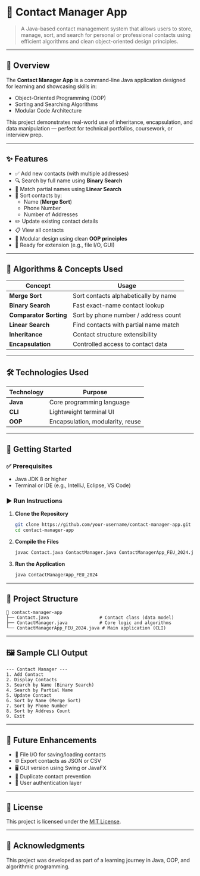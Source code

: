 # 📇 Contact Manager App

> A Java-based contact management system that allows users to store, manage, sort, and search for personal or professional contacts using efficient algorithms and clean object-oriented design principles.

---

## 📌 Overview

The **Contact Manager App** is a command-line Java application designed for learning and showcasing skills in:

- Object-Oriented Programming (OOP)
- Sorting and Searching Algorithms
- Modular Code Architecture

This project demonstrates real-world use of inheritance, encapsulation, and data manipulation — perfect for technical portfolios, coursework, or interview prep.

---

## ✨ Features

- ✅ Add new contacts (with multiple addresses)
- 🔍 Search by full name using **Binary Search**
- 🔎 Match partial names using **Linear Search**
- 🔁 Sort contacts by:
  - Name (**Merge Sort**)
  - Phone Number
  - Number of Addresses
- ✏️ Update existing contact details
- 📋 View all contacts
- 📌 Modular design using clean **OOP principles**
- 🧱 Ready for extension (e.g., file I/O, GUI)

---

## 🧠 Algorithms & Concepts Used

| Concept                | Usage                                  |
|------------------------|----------------------------------------|
| **Merge Sort**         | Sort contacts alphabetically by name   |
| **Binary Search**      | Fast exact-name contact lookup         |
| **Comparator Sorting** | Sort by phone number / address count   |
| **Linear Search**      | Find contacts with partial name match  |
| **Inheritance**        | Contact structure extensibility        |
| **Encapsulation**      | Controlled access to contact data      |

---

## 🛠️ Technologies Used

| Technology  | Purpose                             |
|-------------|-------------------------------------|
| **Java**    | Core programming language           |
| **CLI**     | Lightweight terminal UI             |
| **OOP**     | Encapsulation, modularity, reuse    |

---

## 🚀 Getting Started

### ✅ Prerequisites
- Java JDK 8 or higher
- Terminal or IDE (e.g., IntelliJ, Eclipse, VS Code)

### ▶️ Run Instructions

1. **Clone the Repository**
   ```bash
   git clone https://github.com/your-username/contact-manager-app.git
   cd contact-manager-app
   ```

2. **Compile the Files**
   ```bash
   javac Contact.java ContactManager.java ContactManagerApp_FEU_2024.java
   ```

3. **Run the Application**
   ```bash
   java ContactManagerApp_FEU_2024
   ```

---

## 📂 Project Structure

```
📁 contact-manager-app
├── Contact.java                   # Contact class (data model)
├── ContactManager.java            # Core logic and algorithms
└── ContactManagerApp_FEU_2024.java # Main application (CLI)
```

---

## 🖼️ Sample CLI Output

```text
--- Contact Manager ---
1. Add Contact
2. Display Contacts
3. Search by Name (Binary Search)
4. Search by Partial Name
5. Update Contact
6. Sort by Name (Merge Sort)
7. Sort by Phone Number
8. Sort by Address Count
9. Exit
```

---

## 🔮 Future Enhancements

- 💾 File I/O for saving/loading contacts
- 🌐 Export contacts as JSON or CSV
- 🖥️ GUI version using Swing or JavaFX
- 🔁 Duplicate contact prevention
- 🔐 User authentication layer

---

## 📜 License

This project is licensed under the [MIT License](LICENSE).

---

## 🙌 Acknowledgments

This project was developed as part of a learning journey in Java, OOP, and algorithmic programming.
